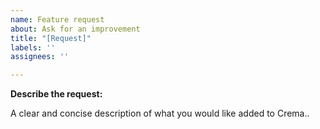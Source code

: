 ```yaml
---
name: Feature request
about: Ask for an improvement
title: "[Request]"
labels: ''
assignees: ''

---
```


**Describe the request:**

A clear and concise description of what you would like added to Crema.. 
